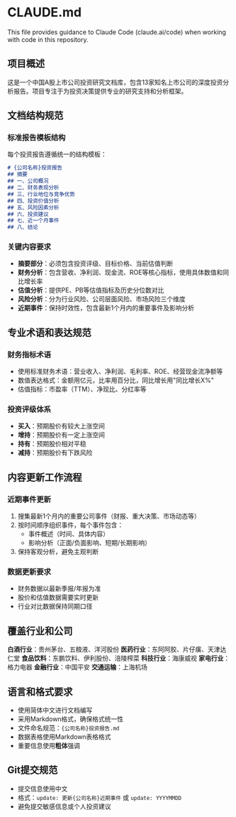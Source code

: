 # CLAUDE.md

This file provides guidance to Claude Code (claude.ai/code) when working with code in this repository.

## 项目概述

这是一个中国A股上市公司投资研究文档库，包含13家知名上市公司的深度投资分析报告。项目专注于为投资决策提供专业的研究支持和分析框架。

## 文档结构规范

### 标准报告模板结构
每个投资报告遵循统一的结构模板：

```markdown
# {公司名称}投资报告
## 摘要
## 一、公司概况  
## 二、财务表现分析
## 三、行业地位与竞争优势
## 四、投资价值分析
## 五、风险因素分析
## 六、投资建议
## 七、近一个月事件
## 八、结论
```

### 关键内容要求
- **摘要部分**：必须包含投资评级、目标价格、当前估值判断
- **财务分析**：包含营收、净利润、现金流、ROE等核心指标，使用具体数值和同比增长率
- **估值分析**：提供PE、PB等估值指标及历史分位数对比
- **风险分析**：分为行业风险、公司层面风险、市场风险三个维度
- **近期事件**：保持时效性，包含最新1个月内的重要事件及影响分析

## 专业术语和表达规范

### 财务指标术语
- 使用标准财务术语：营业收入、净利润、毛利率、ROE、经营现金流净额等
- 数值表达格式：金额用亿元，比率用百分比，同比增长用"同比增长X%"
- 估值指标：市盈率（TTM）、净现比、分红率等

### 投资评级体系
- **买入**：预期股价有较大上涨空间
- **增持**：预期股价有一定上涨空间  
- **持有**：预期股价相对平稳
- **减持**：预期股价有下跌风险

## 内容更新工作流程

### 近期事件更新
1. 搜集最新1个月内的重要公司事件（财报、重大决策、市场动态等）  
2. 按时间顺序组织事件，每个事件包含：
   - 事件概述（时间、具体内容）
   - 影响分析（正面/负面影响、短期/长期影响）
3. 保持客观分析，避免主观判断

### 数据更新要求
- 财务数据以最新季报/年报为准
- 股价和估值数据需要实时更新
- 行业对比数据保持同期口径

## 覆盖行业和公司

**白酒行业**：贵州茅台、五粮液、洋河股份
**医药行业**：东阿阿胶、片仔癀、天津达仁堂
**食品饮料**：东鹏饮料、伊利股份、涪陵榨菜
**科技行业**：海康威视
**家电行业**：格力电器
**金融行业**：中国平安
**交通运输**：上海机场

## 语言和格式要求

- 使用简体中文进行文档编写
- 采用Markdown格式，确保格式统一性
- 文件命名规范：`{公司名称}投资报告.md`
- 数据表格使用Markdown表格格式
- 重要信息使用**粗体**强调

## Git提交规范

- 提交信息使用中文
- 格式：`update: 更新{公司名称}近期事件` 或 `update: YYYYMMDD`
- 避免提交敏感信息或个人投资建议